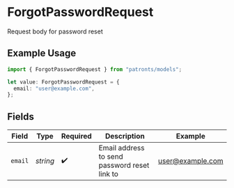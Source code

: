 # ForgotPasswordRequest

Request body for password reset

## Example Usage

```typescript
import { ForgotPasswordRequest } from "patronts/models";

let value: ForgotPasswordRequest = {
  email: "user@example.com",
};
```

## Fields

| Field                                        | Type                                         | Required                                     | Description                                  | Example                                      |
| -------------------------------------------- | -------------------------------------------- | -------------------------------------------- | -------------------------------------------- | -------------------------------------------- |
| `email`                                      | *string*                                     | :heavy_check_mark:                           | Email address to send password reset link to | user@example.com                             |